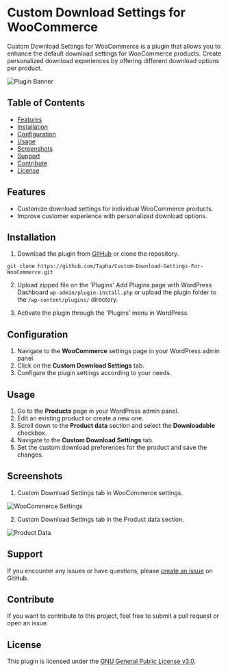# Custom Download Settings for WooCommerce

Custom Download Settings for WooCommerce is a plugin that allows you to enhance the default download settings for WooCommerce products. Create personalized download experiences by offering different download options per product.

![Plugin Banner](https://user-images.githubusercontent.com/174484/236505918-b98f642c-f16b-45d8-bf1d-adc077265c33.png)

## Table of Contents

- [Features](#features)
- [Installation](#installation)
- [Configuration](#configuration)
- [Usage](#usage)
- [Screenshots](#screenshots)
- [Support](#support)
- [Contribute](#contribute)
- [License](#license)

## Features

- Customize download settings for individual WooCommerce products.
- Improve customer experience with personalized download options.

## Installation

1. Download the plugin from [GitHub](https://github.com/Tapha/Custom-Download-Settings-For-WooCommerce/archive/main.zip) or clone the repository.

```
git clone https://github.com/Tapha/Custom-Download-Settings-For-WooCommerce.git
```

2. Upload zipped file on the 'Plugins' Add Plugins page with WordPress Dashboard ```wp-admin/plugin-install.php``` or upload the plugin folder to the `/wp-content/plugins/` directory.

3. Activate the plugin through the 'Plugins' menu in WordPress.

## Configuration

1. Navigate to the **WooCommerce** settings page in your WordPress admin panel.
2. Click on the **Custom Download Settings** tab.
3. Configure the plugin settings according to your needs.

## Usage

1. Go to the **Products** page in your WordPress admin panel.
2. Edit an existing product or create a new one.
3. Scroll down to the **Product data** section and select the **Downloadable** checkbox.
4. Navigate to the **Custom Download Settings** tab.
5. Set the custom download preferences for the product and save the changes.

## Screenshots

1. Custom Download Settings tab in WooCommerce settings.

![WooCommerce Settings](https://user-images.githubusercontent.com/174484/236505918-b98f642c-f16b-45d8-bf1d-adc077265c33.png)

2. Custom Download Settings tab in the Product data section.

![Product Data](https://user-images.githubusercontent.com/174484/236505918-b98f642c-f16b-45d8-bf1d-adc077265c33.png)

## Support

If you encounter any issues or have questions, please [create an issue](https://github.com/Tapha/Custom-Download-Settings-For-WooCommerce/issues) on GitHub.

## Contribute

If you want to contribute to this project, feel free to submit a pull request or open an issue.

## License

This plugin is licensed under the [GNU General Public License v3.0](LICENSE).
